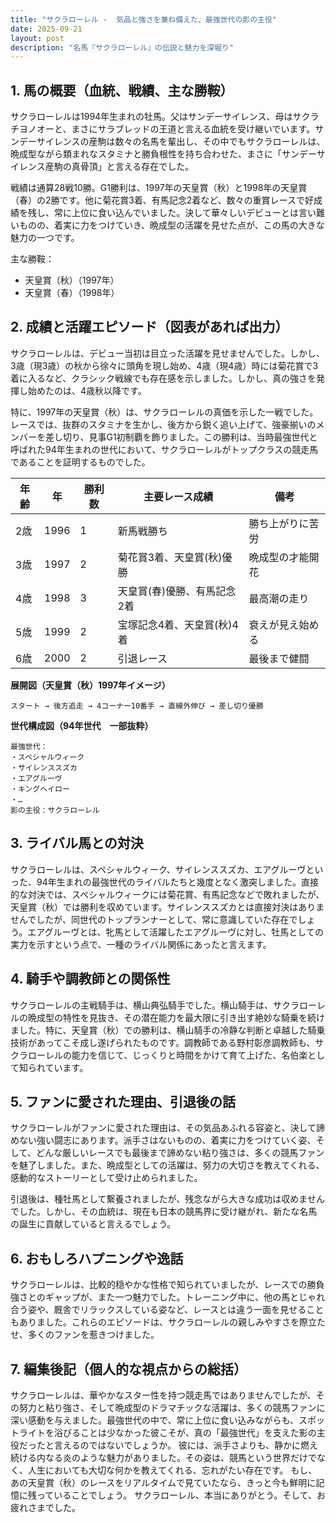 ```yaml
---
title: "サクラローレル -  気品と強さを兼ね備えた、最強世代の影の主役"
date: 2025-09-21
layout: post
description: "名馬『サクラローレル』の伝説と魅力を深堀り"
---
```


## 1. 馬の概要（血統、戦績、主な勝鞍）

サクラローレルは1994年生まれの牡馬。父はサンデーサイレンス、母はサクラチヨノオーと、まさにサラブレッドの王道と言える血統を受け継いでいます。サンデーサイレンスの産駒は数々の名馬を輩出し、その中でもサクラローレルは、晩成型ながら類まれなスタミナと勝負根性を持ち合わせた、まさに「サンデーサイレンス産駒の真骨頂」と言える存在でした。

戦績は通算28戦10勝。G1勝利は、1997年の天皇賞（秋）と1998年の天皇賞（春）の2勝です。他に菊花賞3着、有馬記念2着など、数々の重賞レースで好成績を残し、常に上位に食い込んでいました。決して華々しいデビューとは言い難いものの、着実に力をつけていき、晩成型の活躍を見せた点が、この馬の大きな魅力の一つです。

主な勝鞍：

* 天皇賞（秋）（1997年）
* 天皇賞（春）（1998年）


## 2. 成績と活躍エピソード（図表があれば出力）

サクラローレルは、デビュー当初は目立った活躍を見せませんでした。しかし、3歳（現3歳）の秋から徐々に頭角を現し始め、4歳（現4歳）時には菊花賞で3着に入るなど、クラシック戦線でも存在感を示しました。しかし、真の強さを発揮し始めたのは、4歳秋以降です。

特に、1997年の天皇賞（秋）は、サクラローレルの真価を示した一戦でした。レースでは、抜群のスタミナを生かし、後方から鋭く追い上げて、強豪揃いのメンバーを差し切り、見事G1初制覇を飾りました。この勝利は、当時最強世代と呼ばれた94年生まれの世代において、サクラローレルがトップクラスの競走馬であることを証明するものでした。

| 年齢 | 年 | 勝利数 | 主要レース成績 | 備考 |
|---|---|---|---|---|
| 2歳 | 1996 | 1 | 新馬戦勝ち | 勝ち上がりに苦労 |
| 3歳 | 1997 | 2 | 菊花賞3着、天皇賞(秋)優勝 | 晩成型の才能開花 |
| 4歳 | 1998 | 3 | 天皇賞(春)優勝、有馬記念2着 | 最高潮の走り |
| 5歳 | 1999 | 2 | 宝塚記念4着、天皇賞(秋)4着 | 衰えが見え始める |
| 6歳 | 2000 | 2 |  引退レース |  最後まで健闘 |


**展開図（天皇賞（秋）1997年イメージ）**

```
スタート → 後方追走 → 4コーナー10番手 → 直線外伸び → 差し切り優勝
```

**世代構成図（94年世代　一部抜粋）**

```
最強世代：
・スペシャルウィーク
・サイレンススズカ
・エアグルーヴ
・キングヘイロー
・…
影の主役：サクラローレル
```


## 3. ライバル馬との対決

サクラローレルは、スペシャルウィーク、サイレンススズカ、エアグルーヴといった、94年生まれの最強世代のライバルたちと幾度となく激突しました。直接的な対決では、スペシャルウィークには菊花賞、有馬記念などで敗れましたが、天皇賞（秋）では勝利を収めています。サイレンススズカとは直接対決はありませんでしたが、同世代のトップランナーとして、常に意識していた存在でしょう。エアグルーヴとは、牝馬として活躍したエアグルーヴに対し、牡馬としての実力を示すという点で、一種のライバル関係にあったと言えます。


## 4. 騎手や調教師との関係性

サクラローレルの主戦騎手は、横山典弘騎手でした。横山騎手は、サクラローレルの晩成型の特性を見抜き、その潜在能力を最大限に引き出す絶妙な騎乗を続けました。特に、天皇賞（秋）での勝利は、横山騎手の冷静な判断と卓越した騎乗技術があってこそ成し遂げられたものです。調教師である野村彰彦調教師も、サクラローレルの能力を信じて、じっくりと時間をかけて育て上げた、名伯楽として知られています。


## 5. ファンに愛された理由、引退後の話

サクラローレルがファンに愛された理由は、その気品あふれる容姿と、決して諦めない強い闘志にあります。派手さはないものの、着実に力をつけていく姿、そして、どんな厳しいレースでも最後まで諦めない粘り強さは、多くの競馬ファンを魅了しました。また、晩成型としての活躍は、努力の大切さを教えてくれる、感動的なストーリーとして受け止められました。

引退後は、種牡馬として繋養されましたが、残念ながら大きな成功は収めませんでした。しかし、その血統は、現在も日本の競馬界に受け継がれ、新たな名馬の誕生に貢献していると言えるでしょう。


## 6. おもしろハプニングや逸話

サクラローレルは、比較的穏やかな性格で知られていましたが、レースでの勝負強さとのギャップが、また一つ魅力でした。トレーニング中に、他の馬とじゃれ合う姿や、厩舎でリラックスしている姿など、レースとは違う一面を見せることもありました。これらのエピソードは、サクラローレルの親しみやすさを際立たせ、多くのファンを惹きつけました。


## 7. 編集後記（個人的な視点からの総括）

サクラローレルは、華やかなスター性を持つ競走馬ではありませんでしたが、その努力と粘り強さ、そして晩成型のドラマチックな活躍は、多くの競馬ファンに深い感動を与えました。最強世代の中で、常に上位に食い込みながらも、スポットライトを浴びることは少なかった彼こそが、真の「最強世代」を支えた影の主役だったと言えるのではないでしょうか。  彼には、派手さよりも、静かに燃え続ける内なる炎のような魅力がありました。その姿は、競馬という世界だけでなく、人生においても大切な何かを教えてくれる、忘れがたい存在です。  もし、あの天皇賞（秋）のレースをリアルタイムで見ていたなら、きっと今も鮮明に記憶に残っていることでしょう。  サクラローレル、本当にありがとう。そして、お疲れさまでした。
